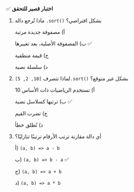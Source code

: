 ✅ **اختبار قصير للتحقق**
1.	ماذا تُرجع دالة `.sort()` بشكل افتراضي؟
    
    أ) مصفوفة جديدة مرتبة
    
    ب) المصفوفة الأصلية، بعد تغييرها ✅
    
    ج) قيمة منطقية
    
    د) سلسلة نصية
2.	لماذا تتصرف `[10, 2, 5].sort()` بشكل غير متوقع؟
    
    أ) تستخدم الرياضيات ذات الأساس 10
    
    ب) ترتبها كسلاسل نصية ✅
    
    ج) تضرب القيم
    
    د) تُطلق خطأ
3.	أي دالة مقارنة ترتب الأرقام ترتيبًا تنازليًا؟
    
    أ) `(a, b) => a - b`
    
    ب) `(a, b) => b - a` ✅
    
    ج) `(a, b) => a + b`
    
    د) `(a, b) => a * b`
